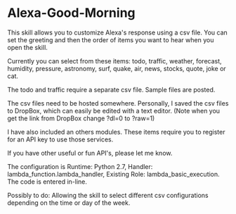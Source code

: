 # Alexa-Good-Morning

This skill allows you to customize Alexa's response using a csv file.  You can set the greeting and then the order of items you want to hear when you open the skill.

Currently you can select from these items: todo, traffic, weather, forecast, humidity, pressure, astronomy, surf, quake, air, news, stocks, quote, joke or cat.

The todo and traffic require a separate csv file.  Sample files are posted.

The csv files need to be hosted somewhere.  Personally, I saved the csv files to DropBox, which can easily be edited with a text editor. (Note when you get the link from DropBox change ?dl=0 to ?raw=1)

I have also included an others modules.  These items require you to register for an API key to use those services.

If you have other useful or fun API's, please let me know.

The configuration is Runtime: Python 2.7, Handler: lambda_function.lambda_handler, Existing Role: lambda_basic_execution. The code is entered in-line.

Possibly to do:
Allowing the skill to select different csv configurations depending on the time or day of the week.

